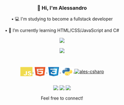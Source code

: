 <h3 align="center">👋 Hi, I'm Alessandro</h3>

<p align="center">
• 💻 I'm studying to become a fullstack developer 
  </p>
<p align="center">
• 🧠 I’m currently learning HTML/CSS/JavaScript and C# 
   </p>
</div>

  <div>
<p align="center">
  <a href="https://github.com/alesmacedo">
  <img align="center" height="180em" src="https://github-readme-stats.vercel.app/api?username=alesmacedo&show_icons=true&theme=dark&include_all_commits=true&count_private=true"/>
<p align="center">
  <img align="center" height="190em" src="https://github-readme-stats.vercel.app/api/top-langs/?username=alesmacedo&layout=compact&langs_count=7&theme=dark"/>
    </p>
</div>
  

<div style="display: inline_block"><br>
  <p align="center">
  <img align="center" alt="ales-Js" height="30" width="40" src="https://raw.githubusercontent.com/devicons/devicon/master/icons/javascript/javascript-plain.svg">
  <img align="center" alt="ales-HTML" height="30" width="40" src="https://raw.githubusercontent.com/devicons/devicon/master/icons/html5/html5-original.svg">
  <img align="center" alt="ales-CSS" height="30" width="40" src="https://raw.githubusercontent.com/devicons/devicon/master/icons/css3/css3-original.svg">
  <img align="center" alt="ales-Python" height="30" width="40" src="https://raw.githubusercontent.com/devicons/devicon/master/icons/python/python-original.svg">
  <img align="center" alt="ales-csharp" height="30" width="40" src="https://cdn-icons-png.flaticon.com/512/6132/6132221.png">
</div>

##

<div> 
  <p align="center">
  <a href="https://instagram.com/alesmacedo" target="_blank"><img src="https://img.shields.io/badge/-Instagram-%238650F0?style=for-the-badge&logo=instagram&logoColor=white" target="_blank"></a>
  <a href = "mailto:alesmacedo.s@gmail.com"><img src="https://img.shields.io/badge/-Gmail-%23D62121?style=for-the-badge&logo=gmail&logoColor=white" target="_blank"></a>
  <a href="https://www.linkedin.com/in/alesmacedo" target="_blank"><img src="https://img.shields.io/badge/-LinkedIn-%230077B5?style=for-the-badge&logo=linkedin&logoColor=white" target="_blank"></a> 
</div>
  
<p align="center">
  Feel free to connect!
  </p>


<!---
alesmacedo/alesmacedo is a ✨ special ✨ repository because its `README.md` (this file) appears on your GitHub profile.
You can click the Preview link to take a look at your changes.
--->
